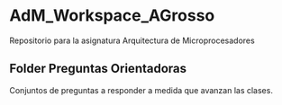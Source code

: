 # AdM_Workspace_AGrosso
Repositorio para la asignatura Arquitectura de Microprocesadores


## Folder Preguntas Orientadoras
Conjuntos de preguntas a responder a medida que avanzan las clases.
